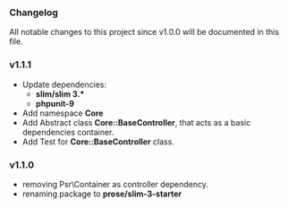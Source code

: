 ### Changelog
All notable changes to this project since v1.0.0 will be documented in this file.

### v1.1.1
- Update dependencies:
    - **slim/slim 3.\***
    - **phpunit-9**
- Add namespace **Core**
- Add Abstract class **Core::BaseController**, that acts as a basic dependencies container.
- Add Test for **Core::BaseController** class.

### v1.1.0
- removing Psr\Container as controller dependency.
- renaming package to **prose/slim-3-starter**